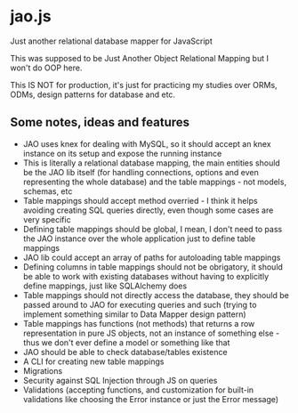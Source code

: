 # jao.js

Just another relational database mapper for JavaScript

This was supposed to be Just Another Object Relational Mapping but I won't do OOP here.

This IS NOT for production, it's just for practicing my studies over ORMs, ODMs, design patterns for database and etc.

## Some notes, ideas and features

- JAO uses knex for dealing with MySQL, so it should accept an knex instance on its setup and expose the running instance
- This is literally a relational database mapping, the main entities should be the JAO lib itself (for handling connections, options and even representing the whole database) and the table mappings - not models, schemas, etc
- Table mappings should accept method overried - I think it helps avoiding creating SQL queries directly, even though some cases are very specific
- Defining table mappings should be global, I mean, I don't need to pass the JAO instance over the whole application just to define table mappings
- JAO lib could accept an array of paths for autoloading table mappings
- Defining columns in table mappings should not be obrigatory, it should be able to work with existing databases without having to explicitly define mappings, just like SQLAlchemy does
- Table mappings should not directly access the database, they should be passed around to JAO for executing queries and such (trying to implement something similar to Data Mapper design pattern)
- Table mappings has functions (not methods) that returns a row representation in pure JS objects, not an instance of something else - thus we don't ever define a model or something like that
- JAO should be able to check database/tables existence
- A CLI for creating new table mappings
- Migrations
- Security against SQL Injection through JS on queries
- Validations (accepting functions, and customization for built-in validations like choosing the Error instance or just the Error message)
